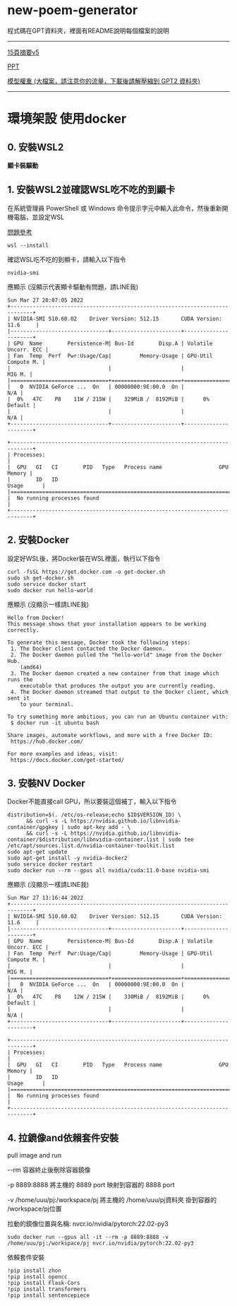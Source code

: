 # new-poem-generator
程式碼在GPT資料夾，裡面有README說明每個檔案的說明

---
[15頁摘要v5](https://drive.google.com/file/d/17Q4Rq46o7qnyBht64y-QnraML8GGGDFj/view?usp=sharing)

[PPT](https://docs.google.com/presentation/d/1CRAjdlRe8n6JyQ4XPb9DHLlmWf2W-PpJ/edit?usp=sharing&ouid=100785420763067455802&rtpof=true&sd=true)

[模型權重 (大檔案，請注意你的流量，下載後請解壓縮到 GPT2 資料夾)](https://drive.google.com/file/d/1PQOpLjhOw38Jpxe8QjBa5RsxkK2IN3YL/view?usp=sharing)


---
# 環境架設 使用docker

## 0. 安裝WSL2

**顯卡裝驅動**

## 1. 安裝WSL2並確認WSL吃不吃的到顯卡

在系統管理員 PowerShell 或 Windows 命令提示字元中輸入此命令，然後重新開機電腦，並設定WSL

[問題參考](https://docs.microsoft.com/zh-tw/windows/wsl/install)
```
wsl --install
```
確認WSL吃不吃的到顯卡，請輸入以下指令

```
nvidia-smi
```
應顯示 (沒顯示代表顯卡驅動有問題，請LINE我)
```
Sun Mar 27 20:07:05 2022
+-----------------------------------------------------------------------------+
| NVIDIA-SMI 510.60.02    Driver Version: 512.15       CUDA Version: 11.6     |
|-------------------------------+----------------------+----------------------+
| GPU  Name        Persistence-M| Bus-Id        Disp.A | Volatile Uncorr. ECC |
| Fan  Temp  Perf  Pwr:Usage/Cap|         Memory-Usage | GPU-Util  Compute M. |
|                               |                      |               MIG M. |
|===============================+======================+======================|
|   0  NVIDIA GeForce ...  On   | 00000000:9E:00.0  On |                  N/A |
|  0%   47C    P8    11W / 215W |    329MiB /  8192MiB |      0%      Default |
|                               |                      |                  N/A |
+-------------------------------+----------------------+----------------------+

+-----------------------------------------------------------------------------+
| Processes:                                                                  |
|  GPU   GI   CI        PID   Type   Process name                  GPU Memory |
|        ID   ID                                                   Usage      |
|=============================================================================|
|  No running processes found                                                 |
+-----------------------------------------------------------------------------+
```

## 2. 安裝Docker
設定好WSL後，將Docker裝在WSL裡面，執行以下指令
```
curl -fsSL https://get.docker.com -o get-docker.sh
sudo sh get-docker.sh
sudo service docker start
sudo docker run hello-world
```
應顯示 (沒顯示一樣請LINE我)
```
Hello from Docker!
This message shows that your installation appears to be working correctly.

To generate this message, Docker took the following steps:
 1. The Docker client contacted the Docker daemon.
 2. The Docker daemon pulled the "hello-world" image from the Docker Hub.
    (amd64)
 3. The Docker daemon created a new container from that image which runs the
    executable that produces the output you are currently reading.
 4. The Docker daemon streamed that output to the Docker client, which sent it
    to your terminal.

To try something more ambitious, you can run an Ubuntu container with:
 $ docker run -it ubuntu bash

Share images, automate workflows, and more with a free Docker ID:
 https://hub.docker.com/

For more examples and ideas, visit:
 https://docs.docker.com/get-started/
```

## 3. 安裝NV Docker

Docker不能直接call GPU，所以要裝這個補丁，輸入以下指令
```
distribution=$(. /etc/os-release;echo $ID$VERSION_ID) \
      && curl -s -L https://nvidia.github.io/libnvidia-container/gpgkey | sudo apt-key add - \
      && curl -s -L https://nvidia.github.io/libnvidia-container/$distribution/libnvidia-container.list | sudo tee /etc/apt/sources.list.d/nvidia-container-toolkit.list
sudo apt-get update
sudo apt-get install -y nvidia-docker2
sudo service docker restart
sudo docker run --rm --gpus all nvidia/cuda:11.0-base nvidia-smi
```
應顯示 (沒顯示一樣請LINE我)
```
Sun Mar 27 13:16:44 2022
+-----------------------------------------------------------------------------+
| NVIDIA-SMI 510.60.02    Driver Version: 512.15       CUDA Version: 11.6     |
|-------------------------------+----------------------+----------------------+
| GPU  Name        Persistence-M| Bus-Id        Disp.A | Volatile Uncorr. ECC |
| Fan  Temp  Perf  Pwr:Usage/Cap|         Memory-Usage | GPU-Util  Compute M. |
|                               |                      |               MIG M. |
|===============================+======================+======================|
|   0  NVIDIA GeForce ...  On   | 00000000:9E:00.0  On |                  N/A |
|  0%   47C    P8    12W / 215W |    330MiB /  8192MiB |      0%      Default |
|                               |                      |                  N/A |
+-------------------------------+----------------------+----------------------+

+-----------------------------------------------------------------------------+
| Processes:                                                                  |
|  GPU   GI   CI        PID   Type   Process name                  GPU Memory |
|        ID   ID                                                   Usage      |
|=============================================================================|
|  No running processes found                                                 |
+-----------------------------------------------------------------------------+
```
## 4. 拉鏡像and依賴套件安裝

pull image and run 

--rm 容器終止後刪除容器鏡像

-p 8889:8888 將主機的 8889 port 映射到容器的 8888 port

-v /home/uuu/pj:/workspace/pj 將主機的 /home/uuu/pj資料夾 掛到容器的 /workspace/pj位置

拉動的鏡像位置與名稱:
nvcr.io/nvidia/pytorch:22.02-py3

```
sudo docker run --gpus all -it --rm -p 8889:8888 -v /home/uuu/pj:/workspace/pj nvcr.io/nvidia/pytorch:22.02-py3
```

依賴套件安裝
```
!pip install zhon
!pip install opencc
!pip install Flask-Cors
!pip install transformers
!pip install sentencepiece
```